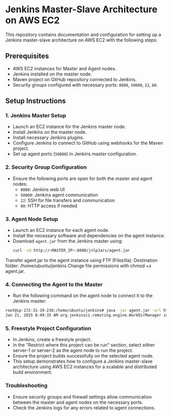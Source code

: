 # Jenkins Master-Slave Architecture on AWS EC2

This repository contains documentation and configuration for setting up a Jenkins master-slave architecture on AWS EC2 with the following steps:

## Prerequisites
- AWS EC2 instances for Master and Agent nodes.
- Jenkins installed on the master node.
- Maven project on GitHub repository connected to Jenkins.
- Security groups configured with necessary ports: `8080`, `50000`, `22`, `80`.

## Setup Instructions

### 1. **Jenkins Master Setup**
- Launch an EC2 instance for the Jenkins master node.
- Install Jenkins on the master node.
- Install necessary Jenkins plugins.
- Configure Jenkins to connect to GitHub using webhooks for the Maven project.
- Set up agent ports (`50000`) in Jenkins master configuration.

### 2. **Security Group Configuration**
- Ensure the following ports are open for both the master and agent nodes:
  - `8080`: Jenkins web UI
  - `50000`: Jenkins agent communication
  - `22`: SSH for file transfers and communication
  - `80`: HTTP access if needed

### 3. **Agent Node Setup**
- Launch an EC2 instance for each agent node.
- Install the necessary software and dependencies on the agent instance.
- Download `agent.jar` from the Jenkins master using:
  ```bash
  curl -sO http://<MASTER_IP>:8080/jnlpJars/agent.jar
Transfer agent.jar to the agent instance using FTP (Filezilla):
Destination folder: /home/ubuntu/jenkins
Change file permissions with chmod +x agent.jar.

### 4. Connecting the Agent to the Master
- Run the following command on the agent node to connect it to the Jenkins master:
```bash
root@ip-172-31-19-238:/home/ubuntu/jenkins# java -jar agent.jar -url http://98.82.139.4:8080/ -secret 3fb3dd6bb75552b1d75a2c3bbb71d9aeb9224af724d04fa5b45fcf8c076617b0 -name "server-2" -webSocket -workDir "/home/ubuntu/jenkins"
Jan 21, 2025 8:49:35 AM org.jenkinsci.remoting.engine.WorkDirManager initializeWorkDir
```

### 5. Freestyle Project Configuration
- In Jenkins, create a freestyle project.
- In the "Restrict where this project can be run" section, select either server-1 or server-2 as the agent node to run the project.
- Ensure the project builds successfully on the selected agent node.
- This setup demonstrates how to configure a Jenkins master-slave architecture using AWS EC2 instances for a scalable and distributed build environment.

### Troubleshooting
- Ensure security groups and firewall settings allow communication between the master and agent nodes on the necessary ports.
- Check the Jenkins logs for any errors related to agent connections.
